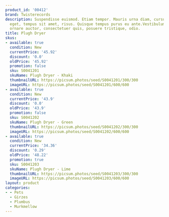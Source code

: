 ```yaml
---
product_id: '00412'
brand: Twisterecords
description: Suspendisse euismod. Etiam tempor. Mauris urna diam, cursus id, mattis
  eget, tempus sit amet, risus. Quisque tempus purus eu ante.Vestibulum sapien nisl,
  ornare auctor, consectetuer quis, posuere tristique, odio.
title: Plugh Dryer
skus:
- available: true
  condition: New
  currentPrice: '45.92'
  discount: '0.0'
  oldPrice: '45.92'
  promotion: false
  sku: S0041201
  skuName: Plugh Dryer - Khaki
  thumbnailURL: https://picsum.photos/seed/S0041201/300/300
  imageURL: https://picsum.photos/seed/S0041201/600/600
- available: true
  condition: New
  currentPrice: '43.9'
  discount: '0.0'
  oldPrice: '43.9'
  promotion: false
  sku: S0041202
  skuName: Plugh Dryer - Green
  thumbnailURL: https://picsum.photos/seed/S0041202/300/300
  imageURL: https://picsum.photos/seed/S0041202/600/600
- available: true
  condition: New
  currentPrice: '34.36'
  discount: '0.29'
  oldPrice: '48.22'
  promotion: true
  sku: S0041203
  skuName: Plugh Dryer - Lime
  thumbnailURL: https://picsum.photos/seed/S0041203/300/300
  imageURL: https://picsum.photos/seed/S0041203/600/600
layout: product
categories:
- - Pets
  - Girzes
  - Plumbus
  - Murkmellow
---
```

